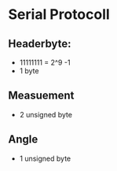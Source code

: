 # Serial Protocoll
## Headerbyte:
- 11111111 = 2^9 -1
- 1 byte

## Measuement
- 2 unsigned byte

## Angle
- 1 unsigned byte
